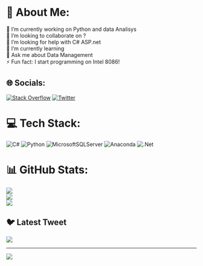 # 💫 About Me:
🔭 I’m currently working on Python and data Analisys<br>👯 I’m looking to collaborate on ?<br>🤝 I’m looking for help with C# ASP.net<br>🌱 I’m currently learning <br>💬 Ask me about Data Management <br>⚡ Fun fact: I start programming on Intel 8086!


## 🌐 Socials:
[![Stack Overflow](https://img.shields.io/badge/-Stackoverflow-FE7A16?logo=stack-overflow&logoColor=white)](https://stackoverflow.com/users/Stefan) [![Twitter](https://img.shields.io/badge/Twitter-%231DA1F2.svg?logo=Twitter&logoColor=white)](https://twitter.com/Pourdelir) 

# 💻 Tech Stack:
![C#](https://img.shields.io/badge/c%23-%23239120.svg?style=for-the-badge&logo=c-sharp&logoColor=white) ![Python](https://img.shields.io/badge/python-3670A0?style=for-the-badge&logo=python&logoColor=ffdd54) ![MicrosoftSQLServer](https://img.shields.io/badge/Microsoft%20SQL%20Sever-CC2927?style=for-the-badge&logo=microsoft%20sql%20server&logoColor=white) ![Anaconda](https://img.shields.io/badge/Anaconda-%2344A833.svg?style=for-the-badge&logo=anaconda&logoColor=white) ![.Net](https://img.shields.io/badge/.NET-5C2D91?style=for-the-badge&logo=.net&logoColor=white)
# 📊 GitHub Stats:
![](https://github-readme-stats.vercel.app/api?username=pourdelir&theme=dark&hide_border=false&include_all_commits=false&count_private=false)<br/>
![](https://github-readme-streak-stats.herokuapp.com/?user=pourdelir&theme=dark&hide_border=false)<br/>
![](https://github-readme-stats.vercel.app/api/top-langs/?username=pourdelir&theme=dark&hide_border=false&include_all_commits=false&count_private=false&layout=compact)

## 🐦 Latest Tweet
[![](https://gtce.itsvg.in/api?username=Pourdelir)](https://github.com/VishwaGauravIn/github-twitter-card-embed)

---
[![](https://visitcount.itsvg.in/api?id=pourdelir&icon=0&color=0)](https://visitcount.itsvg.in)

<!-- Proudly created with GPRM ( https://gprm.itsvg.in ) -->
